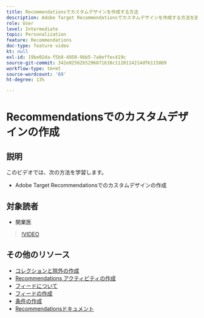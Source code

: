 ```yaml
---
title: Recommendationsでカスタムデザインを作成する方法
description: Adobe Target Recommendationsでカスタムデザインを作成する方法を説明します。
role: User
level: Intermediate
topic: Personalization
feature: Recommendations
doc-type: feature video
kt: null
exl-id: 19be02da-f5b8-4950-9bb5-7a0effec419c
source-git-commit: 342e02562b5296871638c1120114214df6115809
workflow-type: tm+mt
source-wordcount: '69'
ht-degree: 13%

---
```


# Recommendationsでのカスタムデザインの作成

## 説明

このビデオでは、次の方法を学習します。

* Adobe Target Recommendationsでのカスタムデザインの作成

## 対象読者

* 開業医

>[!VIDEO](https://video.tv.adobe.com/v/27687?quality=12)

## その他のリソース

* [コレクションと除外の作成](create-collections-and-exclusions.md)
* [Recommendations アクティビティの作成](create-a-recommendations-activity.md)
* [フィードについて](understanding-feeds.md)
* [フィードの作成](create-a-feed.md)
* [条件の作成](create-criteria.md)
* [Recommendationsドキュメント](https://experienceleague.adobe.com/docs/target/using/recommendations/recommendations.html?lang=en)
